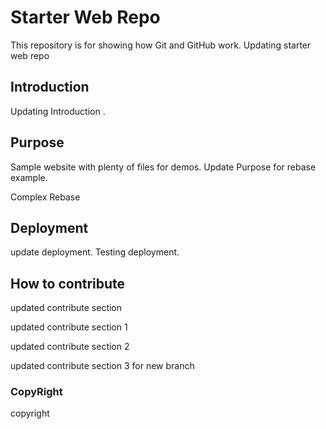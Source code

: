 # Starter Web Repo

This repository is for showing how Git and GitHub work.  Updating starter web repo

## Introduction

Updating Introduction .

## Purpose

Sample website with plenty of files for demos. Update Purpose for rebase example.

Complex Rebase 

## Deployment

update deployment. Testing deployment.

## How to contribute

updated contribute section

updated contribute section 1

updated contribute section 2

updated contribute section 3 for new branch


### CopyRight

copyright

